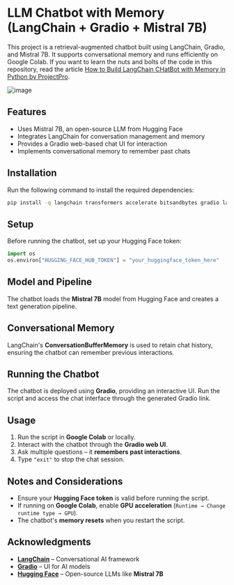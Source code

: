 # LLM Chatbot with Memory (LangChain + Gradio + Mistral 7B)

This project is a retrieval-augmented chatbot built using LangChain, Gradio, and Mistral 7B. It supports conversational memory and runs efficiently on Google Colab. If you want to learn the nuts and bolts of the code in this repository, read the article [How to Build LangChain CHatBot with Memory in Python by ProjectPro](https://www.projectpro.io/article/langchain-chatbot/1106).

![image](https://github.com/user-attachments/assets/7990e125-a901-4508-be8c-3bbc497054a0)

## Features

- Uses Mistral 7B, an open-source LLM from Hugging Face  
- Integrates LangChain for conversation management and memory  
- Provides a Gradio web-based chat UI for interaction  
- Implements conversational memory to remember past chats  

## Installation

Run the following command to install the required dependencies:

```bash
pip install -q langchain transformers accelerate bitsandbytes gradio langchain_community
```

## Setup

Before running the chatbot, set up your Hugging Face token:

```python
import os
os.environ["HUGGING_FACE_HUB_TOKEN"] = "your_huggingface_token_here"
```

## Model and Pipeline

The chatbot loads the **Mistral 7B** model from Hugging Face and creates a text generation pipeline.

## Conversational Memory

LangChain's **ConversationBufferMemory** is used to retain chat history, ensuring the chatbot can remember previous interactions.

## Running the Chatbot

The chatbot is deployed using **Gradio**, providing an interactive UI. Run the script and access the chat interface through the generated Gradio link.

## Usage

1. Run the script in **Google Colab** or locally.  
2. Interact with the chatbot through the **Gradio web UI**.  
3. Ask multiple questions – it **remembers past interactions**.  
4. Type `"exit"` to stop the chat session.  

## Notes and Considerations

- Ensure your **Hugging Face token** is valid before running the script.  
- If running on **Google Colab**, enable **GPU acceleration** (`Runtime → Change runtime type → GPU`).  
- The chatbot's **memory resets** when you restart the script.  

## Acknowledgments

- **[LangChain](https://python.langchain.com/)** – Conversational AI framework  
- **[Gradio](https://www.gradio.app/)** – UI for AI models  
- **[Hugging Face](https://huggingface.co/)** – Open-source LLMs like **Mistral 7B**  
